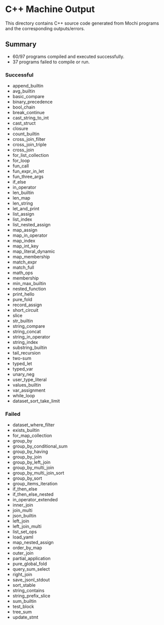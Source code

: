 # C++ Machine Output

This directory contains C++ source code generated from Mochi programs and the corresponding outputs/errors.

## Summary

- 60/97 programs compiled and executed successfully.
- 37 programs failed to compile or run.

### Successful
- append_builtin
- avg_builtin
- basic_compare
- binary_precedence
- bool_chain
- break_continue
- cast_string_to_int
- cast_struct
- closure
- count_builtin
- cross_join_filter
- cross_join_triple
- cross_join
- for_list_collection
- for_loop
- fun_call
- fun_expr_in_let
- fun_three_args
- if_else
- in_operator
- len_builtin
- len_map
- len_string
- let_and_print
- list_assign
- list_index
- list_nested_assign
- map_assign
- map_in_operator
- map_index
- map_int_key
- map_literal_dynamic
- map_membership
- match_expr
- match_full
- math_ops
- membership
- min_max_builtin
- nested_function
- print_hello
- pure_fold
- record_assign
- short_circuit
- slice
- str_builtin
- string_compare
- string_concat
- string_in_operator
- string_index
- substring_builtin
- tail_recursion
- two-sum
- typed_let
- typed_var
- unary_neg
- user_type_literal
- values_builtin
- var_assignment
- while_loop
- dataset_sort_take_limit

### Failed
- dataset_where_filter
- exists_builtin
- for_map_collection
- group_by
- group_by_conditional_sum
- group_by_having
- group_by_join
- group_by_left_join
- group_by_multi_join
- group_by_multi_join_sort
- group_by_sort
- group_items_iteration
- if_then_else
- if_then_else_nested
- in_operator_extended
- inner_join
- join_multi
- json_builtin
- left_join
- left_join_multi
- list_set_ops
- load_yaml
- map_nested_assign
- order_by_map
- outer_join
- partial_application
- pure_global_fold
- query_sum_select
- right_join
- save_jsonl_stdout
- sort_stable
- string_contains
- string_prefix_slice
- sum_builtin
- test_block
- tree_sum
- update_stmt

